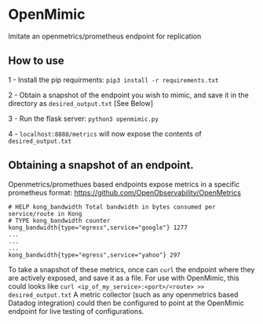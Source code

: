 # OpenMimic
Imitate an openmetrics/prometheus endpoint for replication 


##  How to use

1 - Install the pip requirments: `pip3 install -r requirements.txt` 

2 - Obtain a snapshot of the endpoint you wish to mimic, and save it in the directory as `desired_output.txt` [See Below]

3 - Run the flask server: `python3 openmimic.py`

4 - `localhost:8888/metrics` will now expose the contents of `desired_output.txt`




## Obtaining a snapshot of an endpoint.

Openmetrics/promethues based endpoints expose metrics in a specific prometheus format:
https://github.com/OpenObservability/OpenMetrics

```
# HELP kong_bandwidth Total bandwidth in bytes consumed per service/route in Kong
# TYPE kong_bandwidth counter
kong_bandwidth{type="egress",service="google"} 1277
...
...
...
kong_bandwidth{type="egress",service="yahoo"} 297
```

To take a snapshot of these metrics, once can `curl` the endpoint where they are actively exposed, and save it as a file.
For use with OpenMimic, this could looks like `curl <ip_of_my_service>:<port>/<route> >> desired_output.txt`
A metric collector (such as any openmetrics based Datadog integration) could then be configured to point at the OpenMimic endpoint for live testing of configurations. 
